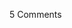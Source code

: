 <span class="commentheader">5 Comments</span>

<!--


<div class="commentdivider">
<span class="commentauthorbox">Posted by <a href="mailto&#58;blend108109&#64;hotmail&#46;com">meg</a></span>
<span class="commentdatebox">Wednesday, June  7, 2006</span>
<span class="commenttimebox">12:53 AM</span>
</div>
<div class="commentbody">you really need a proper diary entery that will get you started p.s how did you get your website started up

</div>
<div class="commentdivider">
<span class="commentauthorbox">Posted by Sergei</span>
<span class="commentdatebox">Sunday, June 18, 2006</span>
<span class="commenttimebox"> 9:34 AM</span>
</div>
<div class="commentbody">hi! my name’s sergei. im from russia. u site is cool. thanks & goodluck</div>
<div class="commentdivider">
<span class="commentauthorbox">Posted by <a href="mailto&#58;letme_hitdat&#64;yahoo&#46;com">PASCAL</a></span>
<span class="commentdatebox">Friday, June 23, 2006</span>
<span class="commenttimebox">12:44 AM</span>
</div>
<div class="commentbody"> I need my name .com. Can I get it?  r/b</div>
<div class="commentdivider">
<span class="commentauthorbox">Posted by Sara</span>
<span class="commentdatebox">Saturday, June 24, 2006</span>
<span class="commenttimebox">12:26 AM</span>
</div>
<div class="commentbody">haha. did you notice his email says “let me hit dat”? haha.</div>
<div class="commentdivider">
<span class="commentauthorbox">Posted by <a href="mailto&#58;maharcolin&#64;hotmail&#46;com">Colin</a></span>
<span class="commentdatebox">Thursday, June 29, 2006</span>
<span class="commenttimebox">10:20 AM</span>
</div>
<div class="commentbody">Hey pascal !!

is this how i e-mail you ? nice salad. try a rice sald with red & green onions, peppers and corn with a goat’s cheese dressing (oil, red wine vinnegar, goat, oregano , cumin and a dash of ground cloves) rocks , dude !!

Listen, eric zapped me a sneak peek at the record you’re putting together and i LOVE it ! way to go and props to Kyle for the funky production. Keep up the good work boys !!!

x

c</div> -->
